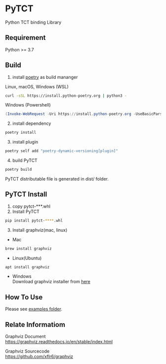 # PyTCT
Python TCT binding Library

## Requirement
Python >= 3.7

## Build
1. install [poetry](https://python-poetry.org/) as build mananger 

Linux, macOS, Windows (WSL)
```bash
curl -sSL https://install.python-poetry.org | python3 -
```

Windows (Powershell)
```powershell
(Invoke-WebRequest -Uri https://install.python-poetry.org -UseBasicParsing).Content | py -
```

2. install dependency
```bash
poetry install
```

3. install plugin
```bash
poetry self add "poetry-dynamic-versioning[plugin]"
```

4. build PyTCT
```bash
poetry build
```

PyTCT distributable file is generated in dist/ folder.

## PyTCT Install
1. copy pytct-***.whl
2. Install PyTCT
```bash
pip install pytct-****.whl
```
3. Install graphviz(mac, linux)
- Mac
```bash
brew install graphviz
```

- Linux(Ubuntu)
```bash
apt install graphviz
```

- Windows  
Download graphviz installer from [here](https://graphviz.org/download/)

## How To Use
Please see [examples folder](./examples).


## Relate Informatiom
Graphviz Document  
https://graphviz.readthedocs.io/en/stable/index.html

Graphviz Sourcecode  
https://github.com/xflr6/graphviz

